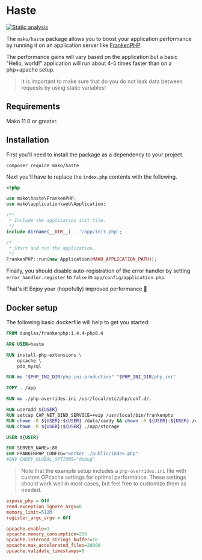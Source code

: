 # Haste

[![Static analysis](https://github.com/mako-framework/haste/actions/workflows/static-analysis.yml/badge.svg)](https://github.com/mako-framework/haste/actions/workflows/static-analysis.yml)

The `mako/haste` package allows you to boost your application performance by running it on an application server like [FrankenPHP](https://frankenphp.dev/).

The performance gains will vary based on the application but a basic "Hello, world!" application will run about 4-5 times faster than on a php+apache setup.

> It is important to make sure that do you do not leak data between requests by using static variables!

## Requirements

Mako 11.0 or greater.

## Installation

First you'll need to install the package as a dependency to your project.

```
composer require mako/haste
```

Next you'll have to replace the `index.php` contents with the following.

```php
<?php

use mako\haste\FrankenPHP;
use mako\application\web\Application;

/**
 * Include the application init file.
 */
include dirname(__DIR__) . '/app/init.php';

/*
 * Start and run the application.
 */
FrankenPHP::run(new Application(MAKO_APPLICATION_PATH));
```

Finally, you should disable auto-registration of the error handler by setting `error_handler.register` to `false` in `app/config/application.php`.

That's it! Enjoy your (hopefully) improved performance 🎉

## Docker setup

The following basic dockerfile will help to get you started:

```dockerfile
FROM dunglas/frankenphp:1.4.4-php8.4

ARG USER=haste

RUN install-php-extensions \
	opcache \
	pdo_mysql

RUN mv "$PHP_INI_DIR/php.ini-production" "$PHP_INI_DIR/php.ini"

COPY . /app

RUN mv ./php-overrides.ini /usr/local/etc/php/conf.d/.

RUN useradd ${USER}
RUN setcap CAP_NET_BIND_SERVICE=+eip /usr/local/bin/frankenphp
RUN chown -R ${USER}:${USER} /data/caddy && chown -R ${USER}:${USER} /config/caddy
RUN chown -R ${USER}:${USER} ./app/storage

USER ${USER}

ENV SERVER_NAME=:80
ENV FRANKENPHP_CONFIG="worker ./public/index.php"
#ENV CADDY_GLOBAL_OPTIONS="debug"
```

> Note that the example setup includes a `php-overrides.ini` file with custom OPcache settings for optimal performance. These settings should work well in most cases, but feel free to customize them as needed.

```ini
expose_php = Off
zend.exception_ignore_args=0
memory_limit=512M
register_argc_argv = Off

opcache.enable=1
opcache.memory_consumption=256
opcache.interned_strings_buffer=16
opcache.max_accelerated_files=20000
opcache.validate_timestamps=0
```
